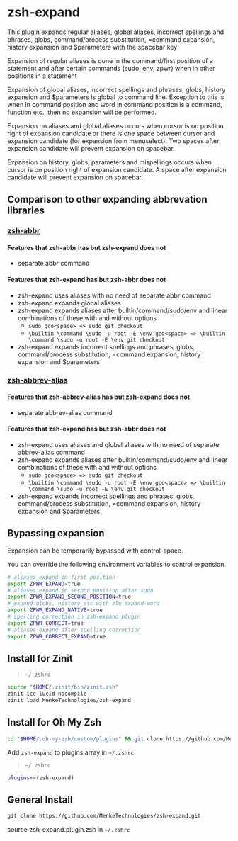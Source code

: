 # zsh-expand
This plugin expands regular aliases, global aliases, incorrect spellings and phrases, globs, command/process substitution, =command expansion, history expansion and $parameters with the spacebar key 

Expansion of regular aliases is done in the command/first position of a statement and after certain commands (sudo, env, zpwr) when in other positions in a statement 

Expansion of global aliases, incorrect spellings and phrases, globs, history expansion and $parameters is global to command line.  Exception to this is when in command position and word in command position is a command, function etc., then no expansion will be performed.

Expansion on aliases and global aliases occurs when cursor is on position right of expansion candidate or there is one space between cursor and expansion candidate (for expansion from menuselect).  Two spaces after expansion candidate will prevent expansion on spacebar.

Expansion on history, globs, parameters and mispellings occurs when cursor is on position right of expansion candidate.  A space after expansion candidate will prevent expansion on spacebar.

## Comparison to other expanding abbrevation libraries 
### [zsh-abbr](https://github.com/olets/zsh-abbr)
#### Features that zsh-abbr has but zsh-expand does not
- separate abbr command
#### Features that zsh-expand has but zsh-abbr does not
- zsh-expand uses aliases with no need of separate abbr command
- zsh-expand expands global aliases
- zsh-expand expands aliases after builtin/command/sudo/env and linear combinations of these with and without options
    - `sudo gco<space> => sudo git checkout`
    - `\builtin \command \sudo -u root -E \env gco<space> => \builtin \command \sudo -u root -E \env git checkout`
- zsh-expand expands incorrect spellings and phrases, globs, command/process substitution, =command expansion, history expansion and $parameters

### [zsh-abbrev-alias](https://github.com/momo-lab/zsh-abbrev-alias)
#### Features that zsh-abbrev-alias has but zsh-expand does not
- separate abbrev-alias command
#### Features that zsh-expand has but zsh-abbr does not
- zsh-expand uses aliases and global aliases with no need of separate abbrev-alias command
- zsh-expand expands aliases after builtin/command/sudo/env and linear combinations of these with and without options 
    - `sudo gco<space> => sudo git checkout`
    - `\builtin \command \sudo -u root -E \env gco<space> => \builtin \command \sudo -u root -E \env git checkout`
- zsh-expand expands incorrect spellings and phrases, globs, command/process substitution, =command expansion, history expansion and $parameters

## Bypassing expansion
Expansion can be temporarily bypassed with control-space.

You can override the following environment variables to control expansion.
```sh
# aliases expand in first position
export ZPWR_EXPAND=true
# aliases expand in second position after sudo
export ZPWR_EXPAND_SECOND_POSITION=true
# expand globs, history etc with zle expand-word
export ZPWR_EXPAND_NATIVE=true
# spelling correction in zsh-expand plugin
export ZPWR_CORRECT=true
# aliases expand after spelling correction
export ZPWR_CORRECT_EXPAND=true
```

## Install for Zinit
> `~/.zshrc`
```sh
source "$HOME/.zinit/bin/zinit.zsh"
zinit ice lucid nocompile
zinit load MenkeTechnologies/zsh-expand
```

## Install for Oh My Zsh

```sh
cd "$HOME/.oh-my-zsh/custom/plugins" && git clone https://github.com/MenkeTechnologies/zsh-expand.git
```

Add `zsh-expand` to plugins array in `~/.zshrc`
> `~/.zshrc`
```sh
plugins+=(zsh-expand)
```

## General Install

```sh
git clone https://github.com/MenkeTechnologies/zsh-expand.git
```

source zsh-expand.plugin.zsh in `~/.zshrc`

